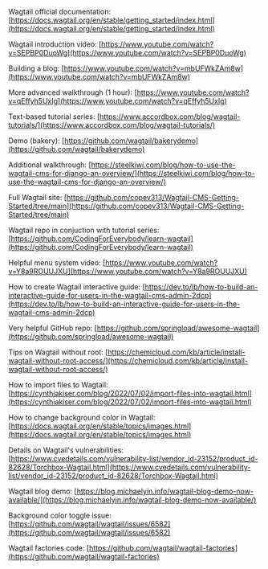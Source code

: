Wagtail official documentation: [https://docs.wagtail.org/en/stable/getting_started/index.html](https://docs.wagtail.org/en/stable/getting_started/index.html)

Wagtail introduction video: [https://www.youtube.com/watch?v=SEPBP0DuoWg](https://www.youtube.com/watch?v=SEPBP0DuoWg)

Building a blog: [https://www.youtube.com/watch?v=mbUFWkZAm8w](https://www.youtube.com/watch?v=mbUFWkZAm8w)

More advanced walkthrough (1 hour): [https://www.youtube.com/watch?v=qEffyh5UxIg](https://www.youtube.com/watch?v=qEffyh5UxIg)

Text-based tutorial series: [https://www.accordbox.com/blog/wagtail-tutorials/](https://www.accordbox.com/blog/wagtail-tutorials/)

Demo (bakery): [https://github.com/wagtail/bakerydemo](https://github.com/wagtail/bakerydemo)

Additional walkthrough: [https://steelkiwi.com/blog/how-to-use-the-wagtail-cms-for-django-an-overview/](https://steelkiwi.com/blog/how-to-use-the-wagtail-cms-for-django-an-overview/)

Full Wagtail site: [https://github.com/copev313/Wagtail-CMS-Getting-Started/tree/main](https://github.com/copev313/Wagtail-CMS-Getting-Started/tree/main)

Wagtail repo in conjuction with tutorial series: [https://github.com/CodingForEverybody/learn-wagtail](https://github.com/CodingForEverybody/learn-wagtail)

Helpful menu system video: [https://www.youtube.com/watch?v=Y8a9ROUUJXU](https://www.youtube.com/watch?v=Y8a9ROUUJXU)

How to create Wagtail interactive guide: [https://dev.to/lb/how-to-build-an-interactive-guide-for-users-in-the-wagtail-cms-admin-2dcp](https://dev.to/lb/how-to-build-an-interactive-guide-for-users-in-the-wagtail-cms-admin-2dcp)

Very helpful GitHub repo: [https://github.com/springload/awesome-wagtail](https://github.com/springload/awesome-wagtail)

Tips on Wagtail without root: [https://chemicloud.com/kb/article/install-wagtail-without-root-access/](https://chemicloud.com/kb/article/install-wagtail-without-root-access/)

How to import files to Wagtail: [https://cynthiakiser.com/blog/2022/07/02/import-files-into-wagtail.html](https://cynthiakiser.com/blog/2022/07/02/import-files-into-wagtail.html)

How to change background color in Wagtail: [https://docs.wagtail.org/en/stable/topics/images.html](https://docs.wagtail.org/en/stable/topics/images.html)

Details on Wagtail's vulnerabilities: [https://www.cvedetails.com/vulnerability-list/vendor_id-23152/product_id-82628/Torchbox-Wagtail.html](https://www.cvedetails.com/vulnerability-list/vendor_id-23152/product_id-82628/Torchbox-Wagtail.html)

Wagtail blog demo: [https://blog.michaelyin.info/wagtail-blog-demo-now-available/](https://blog.michaelyin.info/wagtail-blog-demo-now-available/)

Background color toggle issue: [https://github.com/wagtail/wagtail/issues/6582](https://github.com/wagtail/wagtail/issues/6582)

Wagtail factories code: [https://github.com/wagtail/wagtail-factories](https://github.com/wagtail/wagtail-factories)
